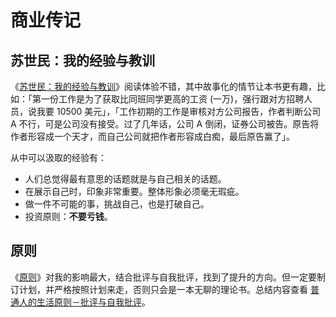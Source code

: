# 商业传记

## 苏世民：我的经验与教训

《[苏世民：我的经验与教训](https://book.douban.com/subject/34952676/)》阅读体验不错，其中故事化的情节让本书更有趣，比如：「第一份工作是为了获取比同班同学更高的工资 (一万)，强行跟对方招聘人员，说我要 10500 美元」，「工作初期的工作是审核对方公司报告，作者判断公司 A 不行，可是公司没有接受。过了几年话，公司 A 倒闭，证券公司被告。原告将作者形容成一个天才，而自己公司就把作者形容成白痴，最后原告赢了」。

从中可以汲取的经验有：

- 人们总觉得最有意思的话题就是与自己相关的话题。
- 在展示自己时，印象非常重要。整体形象必须毫无瑕疵。
- 做一件不可能的事，挑战自己，也是打破自己。
- 投资原则：**不要亏钱**。

## 原则

《[原则](https://book.douban.com/subject/27608239/)》对我的影响最大，结合批评与自我批评，找到了提升的方向。但一定要制订计划，并严格按照计划来走，否则只会是一本无聊的理论书。总结内容查看 [普通人的生活原则－批评与自我批评](https://gpt-vip.top/posts/2021-05-31-principles_criticism_and_self-criticism.html)。
